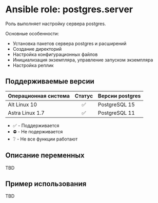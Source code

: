 # Ansible role: postgres.server

Роль выполняет настройку сервера postgres.

Основные особенности:
- Установка пакетов сервера postgres и расширений
- Создание директорий
- Настройка конфигурационных файлов
- Инициализация экземпляра, управление запуском экземпляра
- Настройка реплик

## Поддерживаемые версии

| Операционная система | Статус | Версии postgres |
| ------------------------- |:---:| ------------------------- |
| Alt Linux 10 | :white_check_mark: | PostgreSQL 15
| Astra Linux 1.7 | :white_check_mark: | PostgreSQL 11

- :white_check_mark: - Поддерживается
- :no_entry: - Не подерживается
- :grey_question: - Не все функции работают

## Описание переменных

TBD

## Пример использования

TBD
